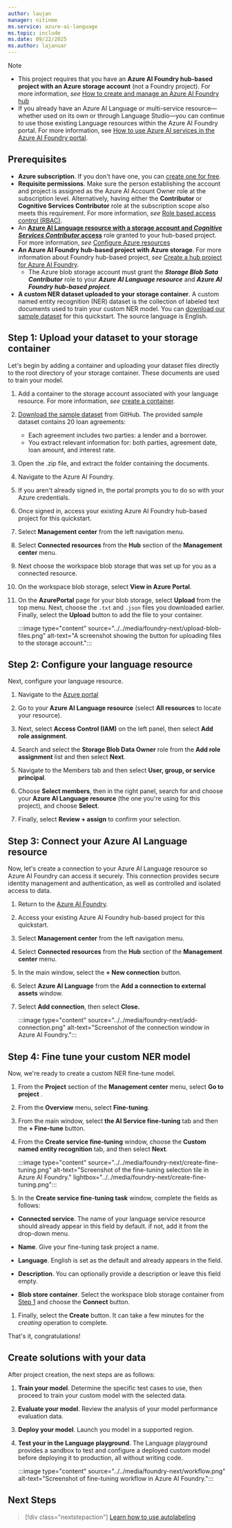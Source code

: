 ```yaml
---
author: laujan
manager: nitinme
ms.service: azure-ai-language
ms.topic: include
ms.date: 09/22/2025
ms.author: lajanuar
---
```


> [!NOTE]
>
> * This project requires that you have an **Azure AI Foundry hub-based project with an Azure storage account** (not a Foundry project). For more information, *see* [How to create and manage an Azure AI Foundry hub](/azure/ai-foundry/how-to/create-azure-ai-resource.)
> * If you already have an Azure AI Language or multi-service resource—whether used on its own or through Language Studio—you can continue to use those existing Language resources within the Azure AI Foundry portal. For more information, see [How to use Azure AI services in the Azure AI Foundry portal](/azure/ai-services/connect-services-ai-foundry-portal).

## Prerequisites

* **Azure subscription**. If you don't have one, you can [create one for free](https://azure.microsoft.com/free/cognitive-services).
* **Requisite permissions**. Make sure the person establishing the account and project is assigned as the Azure AI Account Owner role at the subscription level. Alternatively, having either the **Contributor** or **Cognitive Services Contributor** role at the subscription scope also meets this requirement. For more information, *see* [Role based access control (RBAC)](/azure/ai-foundry/openai/how-to/role-based-access-control#cognitive-services-contributor).
*  An [**Azure AI Language resource with a storage account and *Cognitive Services Contributor* access**](https://portal.azure.com/?Microsoft_Azure_PIMCommon=true#create/Microsoft.CognitiveServicesTextAnalytics) role granted to your hub-based project. For more information, *see* [Configure Azure resources](../../../concepts/configure-azure-resources.md#option-1-configure-an-azure-ai-foundry-resource) 
* **An Azure AI Foundry hub-based project with Azure storage**. For more information about Foundry hub-based project, *see* [Create a hub project for Azure AI Foundry](/azure/ai-foundry/how-to/hub-create-projects).
  * The Azure blob storage account must grant the ***Storage Blob Sata Contributor*** role to your ***Azure AI Language resource*** and ***Azure AI Foundry hub-based project***.
* **A custom NER dataset uploaded to your storage container**. A custom named entity recognition (NER) dataset is the collection of labeled text documents used to train your custom NER model. You can [download our sample dataset](https://go.microsoft.com/fwlink/?linkid=2175226) for this quickstart. The source language is English.

## Step 1: Upload your dataset to your storage container

Let's begin by adding a container and uploading your dataset files directly to the root directory of your storage container. These documents are used to train your model.

1. Add a container to the storage account associated with your language resource. For more information, *see* [create a container](/azure/storage/blobs/storage-quickstart-blobs-portal#create-a-container).

1. [Download the sample dataset](https://go.microsoft.com/fwlink/?linkid=2175226) from GitHub. The provided sample dataset contains 20 loan agreements:

    * Each agreement includes two parties: a lender and a borrower.
    * You extract relevant information for: both parties, agreement date, loan amount, and interest rate.

1. Open the .zip file, and extract the folder containing the documents.

1. Navigate to the Azure AI Foundry.

1. If you aren't already signed in, the portal prompts you to do so with your Azure credentials.

1. Once signed in, access your existing Azure AI Foundry hub-based project for this quickstart.

1. Select **Management center** from the left navigation menu.

1. Select **Connected resources** from the **Hub** section of the **Management center** menu.

1. Next choose the workspace blob storage that was set up for you as a connected resource.

1. On the workspace blob storage, select **View in Azure Portal**.


1. On the **AzurePortal** page for your blob storage, select **Upload** from the top menu. Next, choose the `.txt` and `.json` files you downloaded earlier. Finally, select the **Upload** button to add the file to your container.

    :::image type="content" source="../../media/foundry-next/upload-blob-files.png" alt-text="A screenshot showing the button for uploading files to the storage account.":::

## Step 2: Configure your language resource

Next, configure your language resource.

1. Navigate to the [Azure portal](https://azure.microsoft.com/#home)

1. Go to your **Azure AI Language resource** (select **All resources** to locate your resource).

1. Next, select **Access Control (IAM)** on the left panel, then select **Add role assignment**.

1. Search and select the **Storage Blob Data Owner** role from the **Add role assignment** list and then select **Next**.

1. Navigate to the Members tab and then select **User, group, or service principal**.

1. Choose **Select members**, then in the right panel, search for and choose your **Azure AI Language resource** (the one you're using for this project), and choose **Select**.

1. Finally, select **Review + assign** to confirm your selection.

## Step 3: Connect your Azure AI Language resource


Now, let's create a connection to your Azure AI Language resource so Azure AI Foundry can access it securely. This connection provides secure identity management and authentication, as well as controlled and isolated access to data.

1. Return to the [Azure AI Foundry](https://ai.azure.com/).

1. Access your existing Azure AI Foundry hub-based project for this quickstart.

1. Select **Management center** from the left navigation menu.

1. Select **Connected resources** from the **Hub** section of the **Management center** menu.

1. In the main  window, select the **+ New connection** button.

1. Select **Azure AI Language** from the **Add a connection to external assets** window.

1. Select **Add connection**, then select **Close.**

    :::image type="content" source="../../media/foundry-next/add-connection.png" alt-text="Screenshot of the connection window in Azure AI Foundry.":::

## Step 4: Fine tune your custom NER model

Now, we're ready to create a  custom NER fine-tune model.

1. From the **Project** section of the **Management center** menu, select **Go to project** .

1. From the **Overview** menu, select **Fine-tuning**.

1. From the main window, select **the AI Service fine-tuning** tab and then the **+ Fine-tune** button.

1. From the **Create service fine-tuning** window, choose the **Custom named entity recognition** tab, and then select **Next**.

    :::image type="content" source="../../media/foundry-next/create-fine-tuning.png" alt-text="Screenshot of the fine-tuning selection tile in Azure AI Foundry." lightbox="../../media/foundry-next/create-fine-tuning.png":::

1. In the **Create service fine-tuning task** window, complete the fields as follows:

  * **Connected service**. The name of your language service resource should already appear in this field by default. if not, add it from the drop-down menu.

  * **Name**. Give your fine-tuning task project a name.

  * **Language**. English is set as the default and already appears in the field.

  * **Description**. You can optionally provide a description or leave this field empty.

   * **Blob store container**. Select the workspace blob storage container from [Step 1](#step-1-upload-your-dataset-to-your-storage-container) and choose the **Connect** button.

1. Finally, select the  **Create** button. It can take a few minutes for the *creating* operation to complete.

That's it, congratulations!


## Create solutions with your data

After project creation, the next steps are as follows:

1. **Train your model**. Determine the specific test cases to use, then proceed to train your custom model with the selected data.
1. **Evaluate your model**. Review the analysis of your model performance evaluation data.
1. **Deploy your model**. Launch you model in a supported region.
1. **Test your in the Language playground**. The Language playground provides a sandbox to test and configure a deployed custom model before deploying it to production, all without writing code.


   :::image type="content" source="../../media/foundry-next/workflow.png" alt-text="Screenshot of fine-tuning workflow in Azure AI Foundry.":::


## Next Steps

> [!div class="nextstepaction"]
> [Learn how to use autolabeling](../../how-to/use-autolabeling.md)